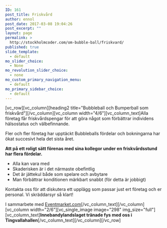 ```yaml
---
ID: 161
post_title: Friskvård
author: ennol
post_date: 2017-03-08 19:04:26
post_excerpt: ""
layout: page
permalink: >
  http://stockholmcoder.com/om-bubble-ball/friskvard/
published: true
slide_template:
  - default
mo_slider_choice:
  - None
mo_revolution_slider_choice:
  - none
mo_custom_primary_navigation_menu:
  - default
mo_primary_sidebar_choice:
  - default
---
```

[vc_row][vc_column][heading2 title="Bubbleball och Bumperball som friskvård"][/vc_column][vc_column width="4/6"][vc_column_text]Alla företag får friskvårdspengar för att göra något som förbättrar individens hälsostatus och välbefinnande.

Fler och fler företag har upptäckt Bubbleballs fördelar och bokningarna har ökat succesivt hela det sista året.

<strong>Att på ett roligt sätt förenas med sina kollegor under en friskvårdsstund har flera fördelar.</strong>
<ul>
 	<li>Alla kan vara med</li>
 	<li>Skaderisken är i det närmaste obefintlig</li>
 	<li>Det är jättekul både som spelare och avbytare</li>
 	<li>Man förbättrar konditionen märkbart snabbt (för detta är jobbigt)</li>
</ul>
Kontakta oss för att diskutera ett upplägg som passar just ert företag och er personal. Vi skräddarsyr så klart!

I sammarbete med <a href="http://www.eventmarket.se/aktiviteter_stockholm">Eventmarket.com</a>[/vc_column_text][/vc_column][vc_column width="2/6"][vc_single_image image="298" img_size="full"][vc_column_text]<strong>Innebandylandslaget tränade fys med oss i Tingvallahallen</strong>[/vc_column_text][/vc_column][/vc_row]